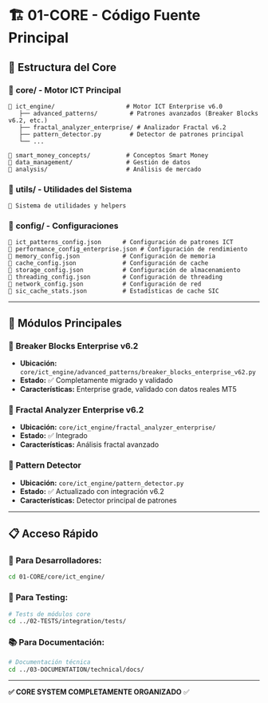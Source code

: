# 🏗️ 01-CORE - Código Fuente Principal

## 📂 Estructura del Core

### 📁 **core/** - Motor ICT Principal
```
📂 ict_engine/                    # Motor ICT Enterprise v6.0
   ├── advanced_patterns/         # Patrones avanzados (Breaker Blocks v6.2, etc.)
   ├── fractal_analyzer_enterprise/ # Analizador Fractal v6.2
   ├── pattern_detector.py        # Detector de patrones principal
   └── ...

📂 smart_money_concepts/          # Conceptos Smart Money
📂 data_management/               # Gestión de datos
📂 analysis/                      # Análisis de mercado
```

### 📁 **utils/** - Utilidades del Sistema
```
📄 Sistema de utilidades y helpers
```

### 📁 **config/** - Configuraciones
```
📄 ict_patterns_config.json      # Configuración de patrones ICT
📄 performance_config_enterprise.json # Configuración de rendimiento
📄 memory_config.json            # Configuración de memoria
📄 cache_config.json             # Configuración de cache
📄 storage_config.json           # Configuración de almacenamiento
📄 threading_config.json         # Configuración de threading
📄 network_config.json           # Configuración de red
📄 sic_cache_stats.json          # Estadísticas de cache SIC
```

---

## 🚀 **Módulos Principales**

### 🧱 **Breaker Blocks Enterprise v6.2**
- **Ubicación:** `core/ict_engine/advanced_patterns/breaker_blocks_enterprise_v62.py`
- **Estado:** ✅ Completamente migrado y validado
- **Características:** Enterprise grade, validado con datos reales MT5

### 🔺 **Fractal Analyzer Enterprise v6.2**
- **Ubicación:** `core/ict_engine/fractal_analyzer_enterprise/`
- **Estado:** ✅ Integrado
- **Características:** Análisis fractal avanzado

### 🎯 **Pattern Detector**
- **Ubicación:** `core/ict_engine/pattern_detector.py`
- **Estado:** ✅ Actualizado con integración v6.2
- **Características:** Detector principal de patrones

---

## 📋 **Acceso Rápido**

### 🔧 **Para Desarrolladores:**
```bash
cd 01-CORE/core/ict_engine/
```

### 🧪 **Para Testing:**
```bash
# Tests de módulos core
cd ../02-TESTS/integration/tests/
```

### 📚 **Para Documentación:**
```bash
# Documentación técnica
cd ../03-DOCUMENTATION/technical/docs/
```

---

**✅ CORE SYSTEM COMPLETAMENTE ORGANIZADO** ✅
